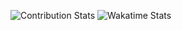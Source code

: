 ![Contribution Stats](https://github-readme-stats.vercel.app/api?username=kvaps&show_icons=true&include_all_commits=true&custom_title=GitHub+Stats) ![Wakatime Stats](https://github-readme-stats.vercel.app/api/wakatime?username=@kvaps&layout=compact)
